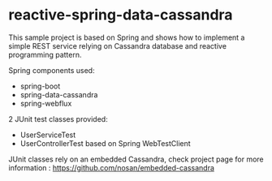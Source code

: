 # reactive-spring-data-cassandra
This sample project is based on Spring and shows how to implement a simple REST service relying on Cassandra database and reactive programming pattern.

Spring components used:
- spring-boot
- spring-data-cassandra
- spring-webflux

2 JUnit test classes provided:
- UserServiceTest
- UserControllerTest based on Spring WebTestClient

JUnit classes rely on an embedded Cassandra, check project page for more information :
https://github.com/nosan/embedded-cassandra

